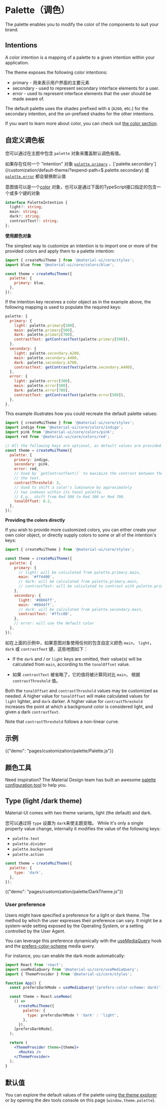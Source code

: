 # Palette（调色）

<p class="description">The palette enables you to modify the color of the components to suit your brand.</p>

## Intentions

A color intention is a mapping of a palette to a given intention within your application.

The theme exposes the following color intentions:

- primary - 用来表示用户界面的主要元素
- secondary - used to represent secondary interface elements for a user.
- error - used to represent interface elements that the user should be made aware of.

The default palette uses the shades prefixed with `A` (`A200`, etc.) for the secondary intention, and the un-prefixed shades for the other intentions.

If you want to learn more about color, you can check out [the color section](/customization/color/).

## 自定义调色板

您可以通过在主题中包含 `palette` 对象来覆盖默认调色板值。

如果存在任何一个 "intention" 对象 [`palette.primary`](/customization/default-theme/?expend-path=$.palette.primary) ，[`palette.secondary`](/customization/default-theme/?expend-path=$.palette.secondary) 或 [`palette.error`](/customization/default-theme/?expend-path=$.palette.error) 都会替换默认值

意图值可以是一个[color](/customization/color/) 对象，也可以是通过下面的TypeScript接口指定的包含一个或多个键的对象

```ts
interface PaletteIntention {
  light?: string;
  main: string;
  dark?: string;
  contrastText?: string;
};
```

**使用颜色对象**

The simplest way to customize an intention is to import one or more of the provided colors and apply them to a palette intention:

```js
import { createMuiTheme } from '@material-ui/core/styles';
import blue from '@material-ui/core/colors/blue';

const theme = createMuiTheme({
  palette: {
    primary: blue,
  },
});
```

If the intention key receives a color object as in the example above, the following mapping is used to populate the required keys:

```js
palette: {
  primary: {
    light: palette.primary[300],
    main: palette.primary[500],
    dark: palette.primary[700],
    contrastText: getContrastText(palette.primary[500]),
  },
  secondary: {
    light: palette.secondary.A200,
    main: palette.secondary.A400,
    dark: palette.secondary.A700,
    contrastText: getContrastText(palette.secondary.A400),
  },
  error: {
    light: palette.error[300],
    main: palette.error[500],
    dark: palette.error[700],
    contrastText: getContrastText(palette.error[500]),
  },
},
```

This example illustrates how you could recreate the default palette values:

```js
import { createMuiTheme } from '@material-ui/core/styles';
import indigo from '@material-ui/core/colors/indigo';
import pink from '@material-ui/core/colors/pink';
import red from '@material-ui/core/colors/red';

// All the following keys are optional, as default values are provided.
const theme = createMuiTheme({
  palette: {
    primary: indigo,
    secondary: pink,
    error: red,
    // Used by `getContrastText()` to maximize the contrast between the background and
    // the text.
    contrastThreshold: 3,
    // Used to shift a color's luminance by approximately
    // two indexes within its tonal palette.
    // E.g., shift from Red 500 to Red 300 or Red 700.
    tonalOffset: 0.2,
  },
});
```

**Providing the colors directly**

If you wish to provide more customized colors, you can either create your own color object, or directly supply colors to some or all of the intention's keys:

```js
import { createMuiTheme } from '@material-ui/core/styles';

const theme = createMuiTheme({
  palette: {
    primary: {
      // light: will be calculated from palette.primary.main,
      main: '#ff4400',
      // dark: will be calculated from palette.primary.main,
      // contrastText: will be calculated to contrast with palette.primary.main
    },
    secondary: {
      light: '#0066ff',
      main: '#0044ff',
      // dark: will be calculated from palette.secondary.main,
      contrastText: '#ffcc00',
    },
    // error: will use the default color
  },
});
```

如在上面的示例中，如果意图对象使用任何的包含自定义颜色 `main`， `light`， `dark` 或 `contrastText` 键，这些地图如下：

- If the `dark` and / or `light` keys are omitted, their value(s) will be calculated from `main`, according to the `tonalOffset` value.

- 如果 `contrastText` 被省略了，它的值将被计算同对比 `main`， 根据`contrastThreshold` 值。

Both the `tonalOffset` and `contrastThreshold` values may be customized as needed. A higher value for `tonalOffset` will make calculated values for `light` lighter, and `dark` darker. A higher value for `contrastThreshold` increases the point at which a background color is considered light, and given a dark `contrastText`.

Note that `contrastThreshold` follows a non-linear curve.

## 示例

{{"demo": "pages/customization/palette/Palette.js"}}

## 颜色工具

Need inspiration? The Material Design team has built an awesome [palette configuration tool](/customization/color/#color-tool) to help you.

## Type (light /dark theme)

Material-UI comes with two theme variants, light (the default) and dark.

您可以通过将 `type` 设置为 `dark`来使主题变暗。 While it's only a single property value change, internally it modifies the value of the following keys:

- `palette.text`
- `palette.divider`
- `palette.background`
- `palette.action`

```js
const theme = createMuiTheme({
  palette: {
    type: 'dark',
  },
});
```

{{"demo": "pages/customization/palette/DarkTheme.js"}}

### User preference

Users might have specified a preference for a light or dark theme. The method by which the user expresses their preference can vary. It might be a system-wide setting exposed by the Operating System, or a setting controlled by the User Agent.

You can leverage this preference dynamically with the [useMediaQuery](/components/use-media-query/) hook and the [prefers-color-scheme](https://developer.mozilla.org/en-US/docs/Web/CSS/@media/prefers-color-scheme) media query.

For instance, you can enable the dark mode automatically:

```jsx
import React from 'react';
import useMediaQuery from '@material-ui/core/useMediaQuery';
import { ThemeProvider } from '@material-ui/core/styles';

function App() {
  const prefersDarkMode = useMediaQuery('(prefers-color-scheme: dark)');

  const theme = React.useMemo(
    () =>
      createMuiTheme({
        palette: {
          type: prefersDarkMode ? 'dark' : 'light',
        },
      }),
    [prefersDarkMode],
  );

  return (
    <ThemeProvider theme={theme}>
      <Routes />
    </ThemeProvider>
  );
}
```

## 默认值

You can explore the default values of the palette using [the theme explorer](/customization/default-theme/?expend-path=$.palette) or by opening the dev tools console on this page (`window.theme.palette`).